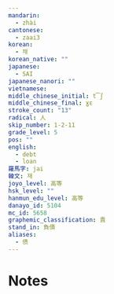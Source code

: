 ```yaml
---
mandarin:
  - zhài
cantonese:
  - zaai3
korean:
  - 채
korean_native: ""
japanese:
  - SAI
japanese_nanori: ""
vietnamese:
middle_chinese_initial: t͡ʃ
middle_chinese_final: ɣɛ
stroke_count: "13"
radical: 人
skip_number: 1-2-11
grade_level: 5
pos: ""
english:
  - debt
  - loan
羅馬字: jai
韓文: 재
joyo_level: 高等
hsk_level: ""
hanmun_edu_level: 高等
danayo_id: 5104
mc_id: 5658
graphemic_classification: 責
stand_in: 負債
aliases:
  - 债
---
```


# Notes

